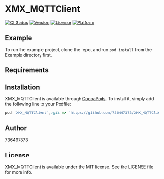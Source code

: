 # XMX_MQTTClient

[![CI Status](https://img.shields.io/travis/736497373/XMX_MQTTClient.svg?style=flat)](https://travis-ci.org/736497373/XMX_MQTTClient)
[![Version](https://img.shields.io/cocoapods/v/XMX_MQTTClient.svg?style=flat)](https://cocoapods.org/pods/XMX_MQTTClient)
[![License](https://img.shields.io/cocoapods/l/XMX_MQTTClient.svg?style=flat)](https://cocoapods.org/pods/XMX_MQTTClient)
[![Platform](https://img.shields.io/cocoapods/p/XMX_MQTTClient.svg?style=flat)](https://cocoapods.org/pods/XMX_MQTTClient)

## Example

To run the example project, clone the repo, and run `pod install` from the Example directory first.

## Requirements

## Installation

XMX_MQTTClient is available through [CocoaPods](https://cocoapods.org). To install
it, simply add the following line to your Podfile:

```ruby
pod 'XMX_MQTTClient',:git => 'https://github.com/736497373/XMX_MQTTClient'
```

## Author

736497373

## License

XMX_MQTTClient is available under the MIT license. See the LICENSE file for more info.
